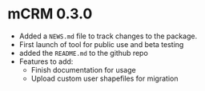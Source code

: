 # mCRM 0.3.0

* Added a `NEWS.md` file to track changes to the package.
* First launch of tool for public use and beta testing
* added the `README.md` to the github repo
* Features to add:
  * Finish documentation for usage
  * Upload custom user shapefiles for migration